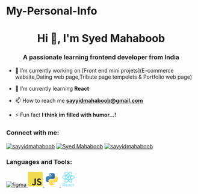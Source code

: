 # My-Personal-Info

<h1 align="center">Hi 👋, I'm Syed Mahaboob</h1>
<h3 align="center">A passionate learning frontend developer from India</h3>

- 🔭 I’m currently working on [Front end mini projets](E-commerce website,Dating web page,Tribute page tempelets & Portfolio web page)

- 🌱 I’m currently learning **React**

- 📫 How to reach me **sayyidmahaboob@gmail.com**

- ⚡ Fun fact **I think im filled with humor...!**

<h3 align="left">Connect with me:</h3>
<p align="left">
<a href="https://twitter.com/sayyidmahaboob" target="blank"><img align="center" src="https://raw.githubusercontent.com/rahuldkjain/github-profile-readme-generator/master/src/images/icons/Social/twitter.svg" alt="sayyidmahaboob" height="30" width="40" /></a>
<a href="https://linkedin.com/in/Syed Mahaboob" target="blank"><img align="center" src="https://raw.githubusercontent.com/rahuldkjain/github-profile-readme-generator/master/src/images/icons/Social/linked-in-alt.svg" alt="Syed Mahaboob" height="30" width="40" /></a>
<a href="https://instagram.com/sayyidmahaboob" target="blank"><img align="center" src="https://raw.githubusercontent.com/rahuldkjain/github-profile-readme-generator/master/src/images/icons/Social/instagram.svg" alt="sayyidmahaboob" height="30" width="40" /></a>
</p>

<h3 align="left">Languages and Tools:</h3>
<p align="left"> <a href="https://www.figma.com/" target="_blank" rel="noreferrer"> <img src="https://www.vectorlogo.zone/logos/figma/figma-icon.svg" alt="figma" width="40" height="40"/> </a> <a href="https://developer.mozilla.org/en-US/docs/Web/JavaScript" target="_blank" rel="noreferrer"> <img src="https://raw.githubusercontent.com/devicons/devicon/master/icons/javascript/javascript-original.svg" alt="javascript" width="40" height="40"/> </a> <a href="https://www.python.org" target="_blank" rel="noreferrer"> <img src="https://raw.githubusercontent.com/devicons/devicon/master/icons/python/python-original.svg" alt="python" width="40" height="40"/> </a> <a href="https://reactjs.org/" target="_blank" rel="noreferrer"> <img src="https://raw.githubusercontent.com/devicons/devicon/master/icons/react/react-original-wordmark.svg" alt="react" width="40" height="40"/> </a> </p>
